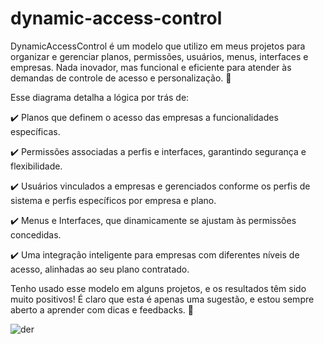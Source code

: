 # dynamic-access-control
DynamicAccessControl é um modelo que utilizo em meus projetos para organizar e gerenciar planos, permissões, usuários, menus, interfaces e empresas. Nada inovador, mas funcional e eficiente para atender às demandas de controle de acesso e personalização. 🚀


Esse diagrama detalha a lógica por trás de:

✔️ Planos que definem o acesso das empresas a funcionalidades específicas.

✔️ Permissões associadas a perfis e interfaces, garantindo segurança e flexibilidade.

✔️ Usuários vinculados a empresas e gerenciados conforme os perfis de sistema e perfis específicos por empresa e plano.

✔️ Menus e Interfaces, que dinamicamente se ajustam às permissões concedidas.

✔️ Uma integração inteligente para empresas com diferentes níveis de acesso, alinhadas ao seu plano contratado.

Tenho usado esse modelo em alguns projetos, e os resultados têm sido muito positivos! É claro que esta é apenas uma sugestão, e estou sempre aberto a aprender com dicas e feedbacks. 🙌

![der](https://github.com/user-attachments/assets/3d3598f3-464b-42a6-9353-dfaf5258a1c2)
